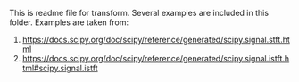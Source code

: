 This is readme file for transform. Several examples are included in this folder.
Examples are taken from:
1. https://docs.scipy.org/doc/scipy/reference/generated/scipy.signal.stft.html
2. https://docs.scipy.org/doc/scipy/reference/generated/scipy.signal.istft.html#scipy.signal.istft
